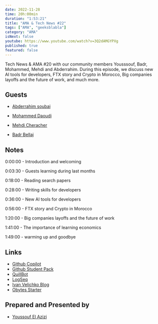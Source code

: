 ```yaml
---
date: 2022-11-28
time: 20h:00min
duration: "1:53:21"
title: "AMA & Tech News #22"
tags: ["AMA", "geeksblabla"]
category: "AMA"
isNext: false
youtube: https://www.youtube.com/watch?v=3Q2dAMGYPXg
published: true
featured: false
---
```


Tech News & AMA #20 with our community members Yousssouf, Badr, Mohammed, Mehdi and Abderrahim. During this episode, we discuss new AI tools for developers, FTX story and Crypto in Morocco, Big companies layoffs and the future of work, and much more.

## Guests

- [Abderrahim soubai](https://www.soubai.me/)

- [Mohammed Daoudi](https://twitter.com/MIduoad/)

- [Mehdi Cheracher](https://twitter.com/Mehdi_Cheracher)

- [Badr Bellaj](https://www.linkedin.com/in/bellajbadr/)

## Notes

0:00:00 - Introduction and welcoming

0:03:30 - Guests learning during last months

0:18:00 - Reading search papers

0:28:00 - Writing skills for developers

0:36:00 - New AI tools for developers

0:56:00 - FTX story and Crypto in Morocco

1:20:00 - Big companies layoffs and the future of work

1:41:00 - The importance of learning economics

1:49:00 - warming up and goodbye

## Links

- [Github Copilot](https://github.com/features/copilot)
- [Github Student Pack](https://education.github.com/pack)
- [QuillBot](https://quillbot.com/)
- [LogSeq](https://logseq.com/)
- [Ivan Velichko Blog](https://iximiuz.com/en/)
- [Obytes Starter](https://starter.obytes.com/)

## Prepared and Presented by

- [Youssouf El Azizi](https://elazizi.com/)
